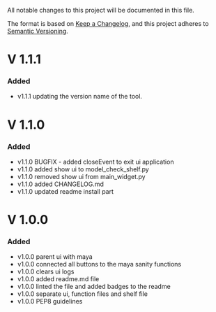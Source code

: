 All notable changes to this project will be documented in this file.

The format is based on [Keep a Changelog](https://keepachangelog.com/en/1.1.0/),
and this project adheres to [Semantic Versioning](https://semver.org/spec/v2.0.0.html).

# V 1.1.1
### Added

- v1.1.1 updating the version name of the tool.

# V 1.1.0
### Added

- v1.1.0 BUGFIX - added closeEvent to exit ui application
- v1.1.0 added show ui to model_check_shelf.py
- v1.1.0 removed show ui from main_widget.py
- v1.1.0 added CHANGELOG.md
- v1.1.0 updated readme install part

# V 1.0.0
### Added

- v1.0.0 parent ui with maya
- v1.0.0 connected all buttons to the maya sanity functions
- v1.0.0 clears ui logs
- v1.0.0 added readme.md file
- v1.0.0 linted the file and added badges to the readme
- v1.0.0 separate ui, function files and shelf file
- v1.0.0 PEP8 guidelines
